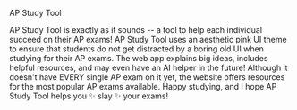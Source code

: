 AP Study Tool

AP Study Tool is exactly as it sounds -- a tool to help each individual succeed on their AP exams! AP Study Tool uses an aesthetic pink UI theme to ensure that students do not get distracted by a boring old UI when studying for their AP exams. The web app explains big ideas, includes helpful resources, and may even have an AI helper in the future! Although it doesn't have EVERY single AP exam on it yet, the website offers resources for the most popular AP exams available. Happy studying, and I hope AP Study Tool helps you ✨ slay ✨ your exams!
